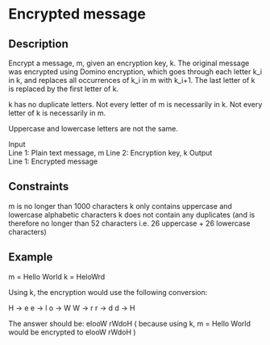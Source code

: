 # Encrypted message

## Description
Encrypt a message, m, given an encryption key, k. The original message was encrypted using Domino encryption, which goes through each letter k_i in k, and replaces all occurrences of k_i in m with k_i+1. The last letter of k is replaced by the first letter of k.

k has no duplicate letters.
Not every letter of m is necessarily in k.
Not every letter of k is necessarily in m.

Uppercase and lowercase letters are not the same.

Input  
Line 1: Plain text message, m
Line 2: Encryption key, k
Output  
Line 1: Encrypted message

## Constraints
m is no longer than 1000 characters
k only contains uppercase and lowercase alphabetic characters
k does not contain any duplicates (and is therefore no longer than 52 characters i.e. 26 uppercase + 26 lowercase characters)

## Example
m = Hello World
k = HeloWrd

Using k, the encryption would use the following conversion:

H -> e
e -> l
o -> W
W -> r
r -> d
d -> H

The answer should be: elooW rWdoH ( because using k, m = Hello World would be encrypted to elooW rWdoH )